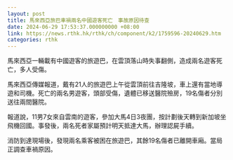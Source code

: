 ```yaml
---
layout: post
title: 馬來西亞旅巴車禍兩名中國遊客死亡　事故原因待查
date: 2024-06-29 17:53:37.000000000 +08:00
link: https://news.rthk.hk/rthk/ch/component/k2/1759596-20240629.htm
categories: rthk
---
```


馬來西亞一輛載有中國遊客的旅遊巴，在雲頂落山時失事翻側，造成兩名遊客死亡，多人受傷。

馬來西亞傳媒報道，戴有21人的旅遊巴上午從雲頂前往吉隆坡，車上還有當地導遊和司機。死亡的兩名男遊客，頭部受傷，遺體已移送醫院殮房，19名傷者分別送往兩間醫院。

報道說，11男7女來自雲南的遊客，參加大馬4日3夜團，按計劃後天轉到新加坡坐飛機回國。事發後，兩名死者家屬預計明天抵達大馬，辦理認屍手續。

消防到達現場後，發現兩名乘客被困在旅遊巴，其餘19名傷者已離開車廂。當局正調查車禍原因。
